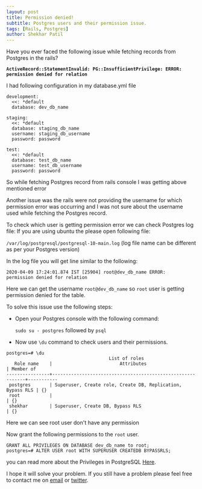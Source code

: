 ```yaml
---
layout: post
title: Permission denied!
subtitle: Postgres users and their permission issue.
tags: [Rails, Postgres]
author: Shekhar Patil
---
```


Have you ever faced the following issue while fetching records from Postgres in the rails?

**`ActiveRecord::StatementInvalid: PG::InsufficientPrivilege: ERROR:  permission denied for relation`**

I had following configuration in my database.yml file

```
development:
  <<: *default
  database: dev_db_name

staging:
  <<: *default
  database: staging_db_name
  username: staging_db_username
  password: password

test:
  <<: *default
  database: test_db_name
  username: test_db_username
  password: password
```
So while fetching Postgres record from rails console I was getting above mentioned error

Another issue was the rails were not providing the username for which permission error was occurring and I was not sure about the username used while fetching the Postgres record.

To check which user is getting permission error we can check Postgres log file:
If you are using ubuntu the please open following file:

`/var/log/postgresql/postgresql-10-main.log` (log file name can be different as per your Postgres version)

In the log file you will get line similar to the following:

```
2020-04-09 17:24:01.874 IST [25904] root@dev_db_name ERROR:  permission denied for relation
```
Here we can get the username `root@dev_db_name` so `root` user is getting permission denied for the table.

To solve this issue use the following steps:

* Open your Postgres console with the following command:

  `sudo su - postgres` followed by `psql`

* Now use `\du` command to check users and their permissions.

```
postgres=# \du
                                      List of roles
   Role name    |                         Attributes                         | Member of
----------------+------------------------------------------------------------+-----------
 postgres       | Superuser, Create role, Create DB, Replication, Bypass RLS | {}
 root           |                                                            | {}
 shekhar        | Superuser, Create DB, Bypass RLS                           | {}
```
Here we can see root user don't have any permission

Now grant the following permissions to the `root` user.

```
GRANT ALL PRIVILEGES ON DATABASE dev_db_name to root;
postgres=# ALTER USER root WITH SUPERUSER CREATEDB BYPASSRLS;
```
you can read more about the Privileges in PostgreSQL [Here](https://www.digitalocean.com/docs/databases/postgresql/how-to/modify-user-privileges/).

I hope it will solve your problem.
If you still have a problem please feel free to contact me on [email](patilshekhar900@gmail.com) or [twitter](https://twitter.com/Shekharpatil95).
